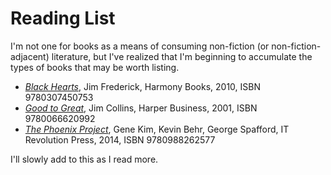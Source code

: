 # Reading List

I'm not one for books as a means of consuming non-fiction (or non-fiction-adjacent) literature, but I've realized that I'm beginning to accumulate the types of books that may be worth listing.

* [*Black Hearts*](https://www.goodreads.com/book/show/7168870-black-hearts), Jim Frederick, Harmony Books, 2010, ISBN 9780307450753
* [*Good to Great*](https://www.goodreads.com/book/show/76865.Good_to_Great), Jim Collins, Harper Business, 2001, ISBN 9780066620992
* [*The Phoenix Project*](https://www.goodreads.com/book/show/17255186-the-phoenix-project), Gene Kim, Kevin Behr, George Spafford, IT Revolution Press, 2014, ISBN 9780988262577

I'll slowly add to this as I read more.
